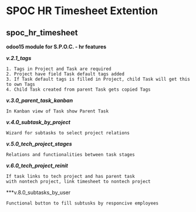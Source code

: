 # SPOC HR Timesheet Extention
## spoc_hr_timesheet

**odoo15 module for S.P.O.C. - hr features**


***v.2.1_tags***

    1. Tags in Project and Task are required
    2. Project have field Task default tags added
    3. If Task default tags is filled in Project, child Task will get this to own Tags
    4. Child Task created from parent Task gets copied Tags

***v.3.0_parent_task_kanban***

    In Kanban view of Task show Parent Task

***v.4.0_subtask_by_project***

    Wizard for subtasks to select project relations

***v.5.0_tech_project_stages***

    Relations and functionalities between task stages

***v.6.0_tech_project_reinit***

    If task links to tech project and has parent task 
    with nontech project, link timesheet to nontech project

***v.8.0_subtasks_by_user
    
    Functional button to fill subtusks by responcive employees